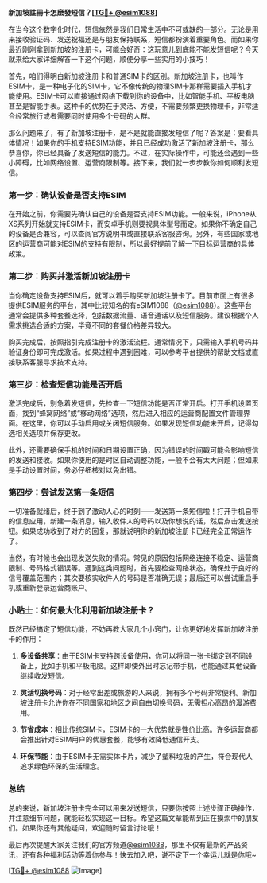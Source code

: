 **新加坡註冊卡怎麽發短信？[[TG💪+ @esim1088](https://t.me/s/esim1088)]**

在当今这个数字化时代，短信依然是我们日常生活中不可或缺的一部分。无论是用来接收验证码、发送祝福还是与朋友保持联系，短信都扮演着重要角色。而如果你最近刚刚拿到新加坡的注册卡，可能会好奇：这玩意儿到底能不能发短信呢？今天就来给大家详细解答一下这个问题，顺便分享一些实用的小技巧！

首先，咱们得明白新加坡注册卡和普通SIM卡的区别。新加坡注册卡，也叫作ESIM卡，是一种电子化的SIM卡，它不像传统的物理SIM卡那样需要插入手机才能使用。ESIM卡可以直接通过网络下载到你的设备中，比如智能手机、平板电脑甚至是智能手表。这种卡的优势在于灵活、方便，不需要频繁更换物理卡，非常适合经常旅行或者需要同时使用多个号码的人群。

那么问题来了，有了新加坡注册卡，是不是就能直接发短信了呢？答案是：要看具体情况！如果你的手机支持ESIM功能，并且已经成功激活了新加坡注册卡，那么恭喜你，你已经具备了发送短信的能力。不过，在实际操作中，可能还会遇到一些小障碍，比如网络设置、运营商限制等。接下来，我们就一步步教你如何顺利发短信。

### 第一步：确认设备是否支持ESIM

在开始之前，你需要先确认自己的设备是否支持ESIM功能。一般来说，iPhone从XS系列开始就支持ESIM卡，而安卓手机则要视具体型号而定。如果你不确定自己的设备是否兼容，可以查阅官方说明书或直接联系客服咨询。另外，有些国家或地区的运营商可能对ESIM的支持有限制，所以最好提前了解一下目标运营商的具体政策。

### 第二步：购买并激活新加坡注册卡

当你确定设备支持ESIM后，就可以着手购买新加坡注册卡了。目前市面上有很多提供ESIM服务的平台，其中比较知名的有eSIM1088（[@esim1088](https://t.me/s/esim1088)）。这些平台通常会提供多种套餐选择，包括数据流量、语音通话以及短信服务。建议根据个人需求挑选合适的方案，毕竟不同的套餐价格差异较大。

购买完成后，按照指引完成注册卡的激活流程。通常情况下，只需输入手机号码并验证身份即可完成激活。如果过程中遇到困难，可以参考平台提供的帮助文档或直接联系客服寻求技术支持。

### 第三步：检查短信功能是否开启

激活完成后，别急着发短信，先检查一下短信功能是否正常开启。打开手机设置页面，找到“蜂窝网络”或“移动网络”选项，然后进入相应的运营商配置文件管理界面。在这里，你可以手动启用或关闭短信服务。如果发现短信功能未开启，记得勾选相关选项并保存更改。

此外，还需要确保手机的时间和日期设置正确，因为错误的时间戳可能会影响短信的发送和接收。如果你使用的是时区自动调整功能，一般不会有太大问题；但如果是手动设置时间，务必仔细核对以免出错。

### 第四步：尝试发送第一条短信

一切准备就绪后，终于到了激动人心的时刻——发送第一条短信啦！打开手机自带的信息应用，新建一条消息，输入收件人的号码以及你想说的话，然后点击发送按钮。如果成功收到了对方的回复，那就说明你的新加坡注册卡已经完全正常运作了。

当然，有时候也会出现发送失败的情况。常见的原因包括网络连接不稳定、运营商限制、号码格式错误等。遇到这类问题时，首先要检查网络状态，确保处于良好的信号覆盖范围内；其次要核实收件人的号码是否准确无误；最后还可以尝试重启手机或重新登录运营商账户。

### 小贴士：如何最大化利用新加坡注册卡？

既然已经搞定了短信功能，不妨再教大家几个小窍门，让你更好地发挥新加坡注册卡的作用：

1. **多设备共享**：由于ESIM卡支持跨设备使用，你可以将同一张卡绑定到不同设备上，比如手机和平板电脑。这样即使外出时忘记带手机，也能通过其他设备继续收发短信。
   
2. **灵活切换号码**：对于经常出差或旅游的人来说，拥有多个号码非常便利。新加坡注册卡允许你在不同国家和地区之间自由切换号码，无需担心高昂的漫游费用。

3. **节省成本**：相比传统SIM卡，ESIM卡的一大优势就是性价比高。许多运营商都会推出针对ESIM用户的优惠套餐，能够有效降低通信开支。

4. **环保节能**：由于ESIM卡无需实体卡片，减少了塑料垃圾的产生，符合现代人追求绿色环保的生活理念。

### 总结

总的来说，新加坡注册卡完全可以用来发送短信，只要你按照上述步骤正确操作，并注意细节问题，就能轻松实现这一目标。希望这篇文章能帮到正在摸索中的朋友们。如果你还有其他疑问，欢迎随时留言讨论哦！

最后再次提醒大家关注我们的官方频道[@esim1088](https://t.me/s/esim1088)，那里不仅有最新的产品资讯，还有各种福利活动等着你参与！快去加入吧，说不定下一个幸运儿就是你哦~

[[TG💪+ @esim1088](https://t.me/s/esim1088) ![Image](https://i.postimg.cc/4NQfJmqS/Snipaste-2025-05-13-00-14-12.png)]